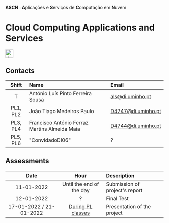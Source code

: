 **ASCN** : **A**plicações e **S**erviços de **C**omputação em **N**uvem 
# Cloud Computing Applications and Services 
<a href="https://www.dropbox.com/sh/9lqtrxaro9z1ql5/AADZmEbQfkds3Ak-D5BHzziFa?dl=0">
  <img src="https://user-images.githubusercontent.com/56087034/135832824-d662ab81-07d0-4bbb-bd23-9349a98c30b3.png" alt="drawing" width="25"/>
</a>


## Contacts

| Shift | Name | Email |
|:-:| :------ | :-----------|
| T | António Luís Pinto Ferreira Sousa | als@di.uminho.pt |
| PL1, PL2| João Tiago Medeiros Paulo|  	 	D4747@di.uminho.pt |
| PL3, PL4| Francisco António Ferraz Martins Almeida Maia | D4744@di.uminho.pt |
| PL5, PL6| "ConvidadoDI06" | ? |


## Assessments

| Date | Hour | Description |
|:-:| :-: | :-----------|
| 11-01-2022 | Until the end of the day | Submission of project's report |
| 12-01-2022 | ? | Final Test |
| 17-01-2022 / 21-01-2022 | [During PL classes](../schedule/schedule_1y_1s.pdf) | Presentation of the project |



